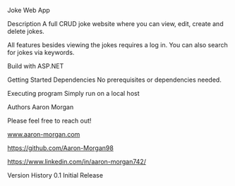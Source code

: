 Joke Web App

Description A full CRUD joke website where you can view, edit, create and delete jokes.

All features besides viewing the jokes requires a log in. You can also search for jokes via keywords.

Build with ASP.NET

Getting Started Dependencies No prerequisites or dependencies needed.

Executing program Simply run on a local host

Authors Aaron Morgan

Please feel free to reach out!

www.aaron-morgan.com

https://github.com/Aaron-Morgan98

https://www.linkedin.com/in/aaron-morgan742/

Version History 0.1 Initial Release
